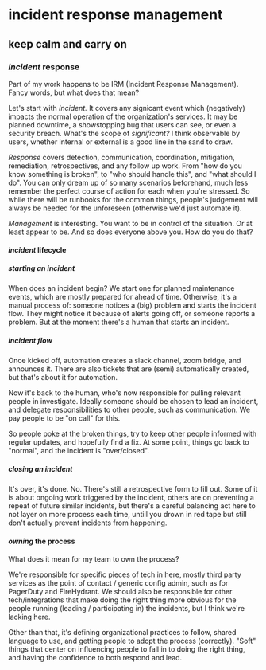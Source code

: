 # incident response management

## keep calm and carry on

### _incident_ response

Part of my work happens to be IRM (Incident Response Management).
Fancy words, but what does that mean?

Let's start with _Incident._
It covers any signicant event which (negatively) impacts the normal operation of the organization's services.
It may be planned downtime,
a showstopping bug that users can see,
or even a security breach.
What's the scope of _significant?_
I think observable by users,
whether internal or external is a good line in the sand to draw.

_Response_ covers
detection, communication, coordination, mitigation, remediation, retrospectives, and any follow up work.
From "how do you know something is broken",
to "who should handle this",
and "what should I do".
You can only dream up of so many scenarios beforehand,
much less remember the perfect course of action for each when you're stressed.
So while there will be runbooks for the common things,
people's judgement will always be needed for the unforeseen
(otherwise we'd just automate it).

_Management_ is interesting.
You want to be in control of the situation.
Or at least appear to be.
And so does everyone above you.
How do you do that?

#### _incident_ lifecycle

##### _starting_ an incident

When does an incident begin?
We start one for planned maintenance events,
which are mostly prepared for ahead of time.
Otherwise, it's a manual process of:
someone notices a (big) problem
and starts the incident flow.
They might notice it because of alerts going off,
or someone reports a problem.
But at the moment there's a human that starts an incident.

##### _incident_ flow

Once kicked off, automation creates a slack channel,
zoom bridge, and announces it.
There are also tickets that are (semi) automatically created,
but that's about it for automation.

Now it's back to the human,
who's now responsible for pulling relevant people in investigate.
Ideally someone should be chosen to lead an incident,
and delegate responsibilities to other people,
such as communication.
We pay people to be "on call" for this.

So people poke at the broken things,
try to keep other people informed with regular updates,
and hopefully find a fix.
At some point,
things go back to "normal",
and the incident is "over/closed".

##### _closing_ an incident

It's over, it's done.
No.
There's still a retrospective form to fill out.
Some of it is about ongoing work triggered by the incident,
others are on preventing a repeat of future similar incidents,
but there's a careful balancing act here to not layer on more process each time,
untill you drown in red tape but still don't actually prevent incidents from happening.

#### _owning_ the process

What does it mean for my team to own the process?

We're responsible for specific pieces of tech in here,
mostly third party services as the point of contact / generic config admin,
such as for PagerDuty and FireHydrant.
We should also be responsible for other tech/integrations that make doing the right thing
more obvious for the people running (leading / participating in) the incidents,
but I think we're lacking here.

Other than that, it's defining organizational practices to follow,
shared language to use,
and getting people to adopt the process (correctly).
"Soft" things that center on influencing people to fall in to doing the right thing,
and having the confidence to both respond and lead.
